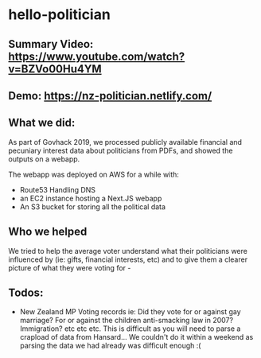 # hello-politician

## Summary Video: https://www.youtube.com/watch?v=BZVo00Hu4YM
## Demo: https://nz-politician.netlify.com/

## What we did:
As part of Govhack 2019, we processed publicly available financial and pecuniary interest data about politicians from PDFs, and showed the outputs on a webapp.

The webapp was deployed on AWS for a while with:
- Route53 Handling DNS
- an EC2 instance hosting a Next.JS webapp
- An S3 bucket for storing all the political data

## Who we helped
We tried to help the average voter understand what their politicians were influenced by (ie: gifts, financial interests, etc)
and to give them a clearer picture of what they were voting for - 

## Todos:
- New Zealand MP Voting records ie: Did they vote for or against gay marriage? For or against the children anti-smacking law in 2007? Immigration? etc etc etc. This is difficult as you will need to parse a crapload of data from Hansard... We couldn't do it within a weekend as parsing the data we had already was difficult enough :( 
